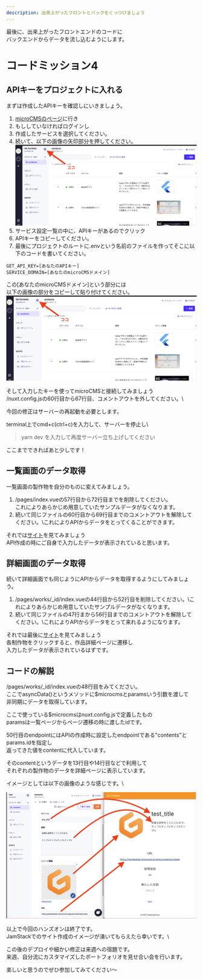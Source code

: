 ```yaml
---
description: 出来上がったフロントとバックをくっつけましょう
---
```

最後に、出来上がったフロントエンドのコードに\
バックエンドからデータを流し込むようにします。

# コードミッション4
## APIキーをプロジェクトに入れる
まずは作成したAPIキーを確認しにいきましょう。

1. [microCMSのページ](https://microcms.io/)に行き
2. もししていなければログインし
3. 作成したサービスを選択してください。
4. 続いて、以下の画像の矢印部分を押してください。\
   ![howToFindYourAPIKey](image/APISettings.png)
5. サービス設定一覧の中に、APIキーがあるのでクリック
6. APIキーをコピーしてください。
7.  最後にプロジェクトのルートに.envという名前のファイルを作ってそこに以下のコードを書いてください。

```
GET_API_KEY=[あなたのAPIキー]
SERVICE_DOMAIN=[あなたのmicroCMSドメイン]
```

この[あなたのmicroCMSドメイン]という部分には\
以下の画像の部分をコピーして貼り付けてください。\
![howToFindYourAPIKey](image/APISettings.png)

そして入力したキーを使ってmicroCMSと接続してみましょう\
/nuxt.config.jsの60行目から67行目、コメントアウトを外してください。\

今回の修正はサーバーの再起動を必要とします。

terminal上でcmd+c(ctrl+c)を入力して、サーバーを停止し\
>yarn dev
を入力して再度サーバー立ち上げしてください

ここまでできればあと少しです！

## 一覧画面のデータ取得
一覧画面の製作物を自分のものに変えてみましょう。

1. /pages/index.vueの57行目から72行目までを削除してください。</br>これによりあらかじめ用意していたサンプルデータがなくなります。
2. 続いて同じファイルの60行目から69行目までのコメントアウトを解除してください。\これによりAPIからデータをとってくることができます。

それでは[サイト]('http://localhost:3000/')を見てみましょう\
API作成の時にご自身で入力したデータが表示されていると思います。

## 詳細画面のデータ取得
続いて詳細画面でも同じようにAPIからデータを取得するようにしてみましょう。

1. /pages/works/_id/index.vueの44行目から52行目を削除してください。\これによりあらかじめ用意していたサンプルデータがなくなります。
2. 続いて同じファイルの47行まから56行目までのコメントアウトを解除してください。\これによりAPIからデータをとって来れるようになります。
   
それでは最後に[サイト]('http://localhost:3000/')を見てみましょう\
各制作物をクリックすると、作品詳細ページに遷移し\
入力したデータが表示されているはずです。

## コードの解説
/pages/works/_id/index.vueの48行目をみてください。\
ここでasyncData()というメソッドに$microcmsとparamsいう引数を渡して\
非同期にデータを取得しています。

ここで使っている$microcmsはnuxt.config.jsで定義したもの\
paramsは一覧ページからページ遷移の時に渡したidです。

50行目のendpointにはAPIの作成時に設定したendpointである"contents"とparams.idを指定し\
返ってきた値をcontentに代入しています。

そのcontentというデータを13行目や14行目などで利用して\
それぞれの製作物のデータを詳細ページに表示しています。

イメージとしては以下の画像のような感じです。\

![APIToFront](image/APIToFront.png)


以上で今回のハンズオンは終了です。\
JamStackでのサイト作成のイメージが湧いてもらえたら幸いです。\

この後のデプロイや細かい修正は来週への宿題です。\
来週、自分流にカスタマイズしたポートフォリオを見せ合い会を行います。

楽しいと思うのでぜひ参加してみてください〜


